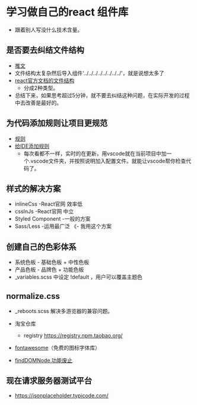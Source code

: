 # 学习做自己的react 组件库
- 跟着别人写没什么技术含量。

## 是否要去纠结文件结构
- [推文](http://img9.doubanio.com/view/status/l/public/8805ccc33abd9c6.webp)
- 文件结构太复杂然后导入组件'../../../../../../../../'，就是说想太多了
- [react官方文档的文件结构](https://reactjs.org/docs/faq-structure.html)
    + 分成2种类型。
- 总结下来，如果思考超过5分钟，就不要去纠结这种问题，在实际开发的过程中去改善是最好的。

## 为代码添加规则让项目更规范
- [规则](https://www.npmjs.com/package/eslint-config-react-app)
- [给IDE添加规则](https://create-react-app.dev/docs/setting-up-your-editor/)
    + 每次看都不一样，实时的在更新，用vscode就在当前项目中加一个.vscode文件夹，并按照说明加入配置文件。就能让vscode帮你检查代码了。

## 样式的解决方案
- inlineCss -React官网 效率低
- cssInJs   -React官网 中立
- Styled Component -一般的方案
- Sass/Less  -运用最广泛 《- 我用这个方案

## 创建自己的色彩体系
- 系统色板 - 基础色板 + 中性色板
- 产品色板 - 品牌色 + 功能色板
- _variables.scss 中设定 !default ，用户可以覆盖主题色

## normalize.css
- _reboots.scss 解决多游览器的兼容问题。

- 淘宝仓库
    + registry https://registry.npm.taobao.org/

- [fontawesome](https://github.com/FortAwesome/react-fontawesome)（免费的图标字体库）

- [findDOMNode 功能废止](https://reactjs.org/docs/strict-mode.html#warning-about-deprecated-finddomnode-usage)

## 现在请求服务器测试平台
- https://jsonplaceholder.typicode.com/
